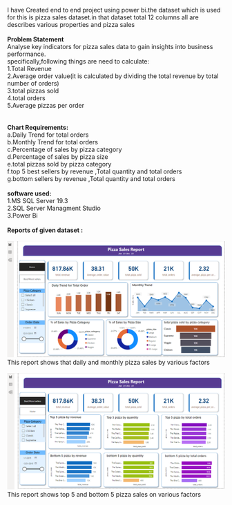 I have Created end to end project using power bi.the dataset which is used for this is pizza sales dataset.in that dataset total 12 columns all are describes various properties and pizza sales<br><br>
**Problem Statement**<br>
Analyse key indicators for pizza sales data to gain insights into business performance.<br>
specifically,following things are need to calculate:<br>
1.Total Revenue<br> 2.Average order value(it is calculated by dividing the total revenue by total number of orders)<br> 3.total pizzas sold<br> 4.total orders<br> 5.Average pizzas per order<br>
<br>
<br>
**Chart Requirements:**<br>
a.Daily Trend for total orders<br>
b.Monthly Trend for total orders<br>
c.Percentage of sales by pizza category<br>
d.Percentage of sales by pizza size <br>
e.total pizzas sold by pizza category<br>
f.top 5 best sellers by revenue ,Total quantity and total orders<br>
g.bottom sellers by revenue ,Total quantity and total orders<br>
 <br>
 **software used:**<br>
 1.MS SQL Server 19.3<br>
 2.SQL Server Managment Studio<br>
 3.Power Bi<br>
<br>
 **Reports of given dataset :**<br> 
 <br>
 ![](visualization%201.png)
 <br>
 This report shows that daily and monthly pizza sales by various factors<br>
 <br>
 ![](visualization%202.png)
 <br>
 This report shows top 5 and bottom 5 pizza sales on various factors
 
